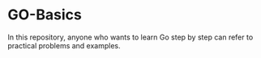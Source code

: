 # GO-Basics
In this repository, anyone who wants to learn Go step by step can refer to practical problems and examples.

